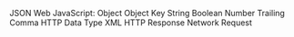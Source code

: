 JSON
Web
JavaScript: Object
Object Key
String
Boolean
Number
Trailing Comma
HTTP
Data Type
XML
HTTP Response
Network Request
